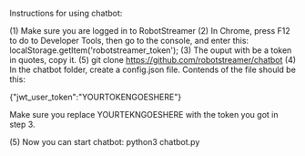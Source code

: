 
Instructions for using chatbot:

(1) Make sure you are logged in to RobotStreamer
(2) In Chrome, press F12 to do to Developer Tools, then go to the console, and enter this:
localStorage.getItem('robotstreamer_token');
(3) The ouput with be a token in quotes, copy it.
(5) git clone https://github.com/robotstreamer/chatbot
(4) In the chatbot folder, create a config.json file.
Contends of the file should be this:

{"jwt_user_token":"YOURTOKENGOESHERE"}

Make sure you replace YOURTEKNGOESHERE with the token you got in step 3.

(5) Now you can start chatbot:
python3 chatbot.py


